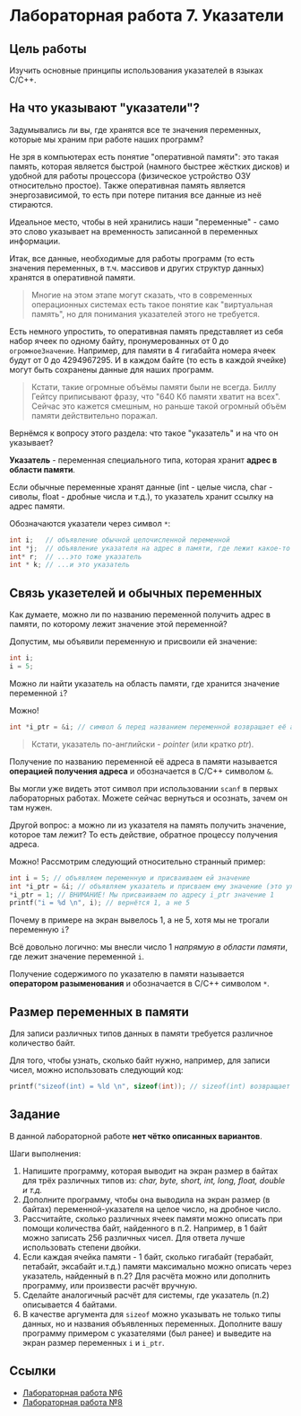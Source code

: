 # Лабораторная работа 7. Указатели

## Цель работы

Изучить основные принципы использования указателей в языках C/C++.

## На что указывают "указатели"?

Задумывались ли вы, где хранятся все те значения переменных, которые мы храним при работе наших программ?

Не зря в компьютерах есть понятие "оперативной памяти": это такая память, которая является быстрой (намного быстрее жёстких дисков) и удобной для работы процессора (физическое устройство ОЗУ относительно простое).
Также оперативная память является энергозависимой, то есть при потере питания все данные из неё стираются.

Идеальное место, чтобы в ней хранились наши "переменные" - само это слово указывает на временность записанной в переменных информации.

Итак, все данные, необходимые для работы программ (то есть значения переменных, в т.ч. массивов и других структур данных) хранятся в оперативной памяти.

> Многие на этом этапе могут сказать, что в современных операционных системах есть такое понятие как "виртуальная память", но для понимания указателей этого не требуется.

Есть немного упростить, то оперативная память представляет из себя набор ячеек по одному байту, пронумерованных от 0 до `огромноеЗначение`.
Например, для памяти в 4 гигабайта номера ячеек будут от 0 до 4294967295.
И в каждом байте (то есть в каждой ячейке) могут быть сохранены данные для наших программ.

> Кстати, такие огромные объёмы памяти были не всегда.
> Биллу Гейтсу приписывают фразу, что "640 Кб памяти хватит на всех".
> Сейчас это кажется смешным, но раньше такой огромный объём памяти действительно поражал.

Вернёмся к вопросу этого раздела: что такое "указатель" и на что он указывает?

**Указатель** - переменная специального типа, которая хранит **адрес в области памяти**.

Если обычные переменные хранят данные (int - целые числа, char - сиволы, float - дробные числа и т.д.), то указатель хранит ссылку на адрес памяти.

Обозначаются указатели через символ `*`:

```cpp
int i;   // объявление обычной целочисленной переменной
int *j;  // объявление указателя на адрес в памяти, где лежит какое-то число
int* r;  // ...это тоже указатель
int * k; // ...и это указатель
```

## Связь указетелей и обычных переменных

Как думаете, можно ли по названию переменной получить адрес в памяти, по которому лежит значение этой переменной?

Допустим, мы объявили переменную и присвоили ей значение:

```cpp
int i;
i = 5;
```

Можно ли найти указатель на область памяти, где хранится значение переменной `i`?

Можно!

```cpp
int *i_ptr = &i; // символ & перед названием переменной возвращает её адрес в памяти
```

> Кстати, указатель по-английски - _pointer_ (или кратко _ptr_).

Получение по названию переменной её адреса в памяти называется **операцией получения адреса** и обозначается в C/C++ символом `&`.

Вы могли уже видеть этот символ при использовании `scanf` в первых лабораторных работах.
Можете сейчас вернуться и осознать, зачем он там нужен.

Другой вопрос: а можно ли из указателя на память получить значение, которое там лежит?
То есть действие, обратное процессу получения адреса.

Можно!
Рассмотрим следующий относительно странный пример:

```cpp
int i = 5; // объявляем переменную и присваиваем ей значение
int *i_ptr = &i; // объявляем указатель и присваем ему значение (это уже было)
*i_ptr = 1; // ВНИМАНИЕ! Мы присваиваем по адресу i_ptr значение 1
printf("i = %d \n", i); // вернётся 1, а не 5
```

Почему в примере на экран вывелось 1, а не 5, хотя мы не трогали переменную `i`?

Всё довольно логично: мы внесли число 1 _напрямую в области памяти_, где лежит значение переменной `i`.

Получение содержимого по указателю в памяти называется **оператором разыменования** и обозначается в C/C++ символом `*`.

## Размер переменных в памяти

Для записи различных типов данных в памяти требуется различное количество байт.

Для того, чтобы узнать, сколько байт нужно, например, для записи чисел, можно использовать следующий код:

```cpp
printf("sizeof(int) = %ld \n", sizeof(int)); // sizeof(int) возвращает размер памяти в байтах для хранения целых чисел
```

## Задание

В данной лабораторной работе **нет чётко описанных вариантов**.

Шаги выполнения:

1. Напишите программу, которая выводит на экран размер в байтах для трёх различных типов из: _char, byte, short, int, long, float, double и т.д._
2. Дополните программу, чтобы она выводила на экран размер (в байтах) переменной-указателя на целое число, на дробное число.
3. Рассчитайте, сколько различных ячеек памяти можно описать при помощи количества байт, найденного в п.2. Например, в 1 байт можно записать 256 различных чисел. Для ответа лучше использовать степени двойки.
4. Если каждая ячейка памяти - 1 байт, сколько гигабайт (терабайт, петабайт, эксабайт и.т.д.) памяти максимально можно описать через указатель, найденный в п.2? Для расчёта можно или дополнить программу, или произвести расчёт вручную.
5. Сделайте аналогичный расчёт для системы, где указатель (п.2) описывается 4 байтами.
6. В качестве аргумента для `sizeof` можно указывать не только типы данных, но и названия объявленных переменных. Дополните вашу программу примером с указателями (был ранее) и выведите на экран размер переменных `i` и `i_ptr`. 

## Ссылки

* [Лабораторная работа №6](../cw06/README.md)
* [Лабораторная работа №8](../cw08/README.md)
